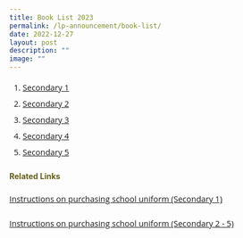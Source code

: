 ```yaml
---
title: Book List 2023
permalink: /lp-announcement/book-list/
date: 2022-12-27
layout: post
description: ""
image: ""
---
```

<ol>
<li style="font-size:14.5px; line-height:2;font-family:Open Sans;"><a href="https://drive.google.com/file/d/1bfLsol2AzOM2S3SKgUzrWapPDGN91pVV/view?usp=share_link" target="_blank" rel="noopener noreferrer">Secondary 1</a></li>
<li style="font-size:14.5px; line-height:2;font-family:Open Sans;"><a href="https://drive.google.com/file/d/1nSlN-G2Nj8LYDLRP3FSwqUgHGhABZXd2/view?usp=share_link" target="_blank" rel="noopener noreferrer">Secondary 2</a></li>
<li style="font-size:14.5px; line-height:2;font-family:Open Sans;"><a href="https://drive.google.com/file/d/1WcA6VLOwVIJMW7dh09Mw74OlagU5_apZ/view?usp=share_link" target="_blank" rel="noopener noreferrer">Secondary 3</a></li>
<li style="font-size:14.5px; line-height:2;font-family:Open Sans;"><a href="https://drive.google.com/file/d/1QTQ7vRG9bxcqYWgAAipVDdsqBoYZewxK/view?usp=share_link" target="_blank" rel="noopener noreferrer">Secondary 4</a></li>
<li style="font-size:14.5px; line-height:2;font-family:Open Sans;"><a href="https://drive.google.com/file/d/1AyRG8-bOZKRRHzhpGR_cln95Ceh0Xs4r/view?usp=share_link" target="_blank" rel="noopener noreferrer">Secondary 5</a></li>
</ol>

<h4 style="color:#635f1a;font-weight:bold">Related Links</h4>
<p style="font-size:14.5px; line-height:2;margin-top:15px; font-family:Open Sans"><a href="https://drive.google.com/file/d/11MgBO_hKe3z9iybeiRG6ty8ZEDNLaPbm/view?usp=share_link" target="_blank" rel="noopener noreferrer">Instructions on purchasing school uniform (Secondary 1)</a></p>
<p style="font-size:14.5px; line-height:2;margin-top:15px; font-family:Open Sans"><a href="https://drive.google.com/file/d/1FZAZzGzyAQAUeOdWjlV4SCuiwJw2wFUK/view?usp=share_link" target="_blank" rel="noopener noreferrer">Instructions on purchasing school uniform (Secondary 2 - 5)</a></p>